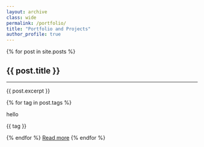 ```yaml
---
layout: archive
class: wide
permalink: /portfolio/
title: "Portfolio and Projects"
author_profile: true
---
```


<style>
  .tag {
    display: inline-block;
    border: 1px solid #bf7c00;
  }

</style>

{% for post in site.posts %}
  <h2>{{ post.title }}</h2>
  <hr/>
  <p>{{ post.excerpt }}</p>
  {% for tag in post.tags %}
    <p>hello</p>
    <p>{{ tag }}</p>
  {% endfor %}
  <a class="btn" href="{{ post.url }}">Read more</a>
{% endfor %}
